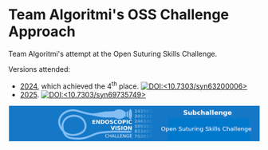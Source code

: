 # Team Algoritmi's OSS Challenge Approach
Team Algoritmi's attempt at the Open Suturing Skills Challenge.


Versions attended:
- [2024](https://www.synapse.org/Synapse:syn54123724), which achieved the 4<sup>th</sup> place.
[![DOI:<10.7303/syn63200006>](https://img.shields.io/badge/DOI-10.7303/syn63200006-blue)](https://doi.org/10.7303/syn63200006)
- [2025](https://www.synapse.org/Synapse:syn66256386).
[![DOI:<10.7303/syn69735749>](https://img.shields.io/badge/DOI-10.7303/syn69735749-blue)](https://doi.org/10.7303/syn69735749)

<!---
![miccai Logo](./img/miccai2024-logo.png)
![miccai Logo](./img/miccai2025-logo.png)
#https://github.com/openUC2/UC2-GIT/issues/44
[![DOI:<your number>](http://img.shields.io/badge/DOI-<your number>-<colour hexcode>.svg)](<doi link>)
[![DOI:<10.7303/syn63200006>](https://img.shields.io/badge/DOI-10.7303/syn63200006-blue)](https://doi.org/10.7303/syn63200006)
-->

![Endovision Logo](./img/endovisLogo_OSS.png)
